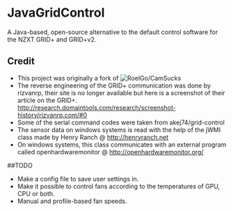 # JavaGridControl
A Java-based, open-source alternative to the default control software for the NZXT GRID+ and GRID+v2.

## Credit
- This project was originally a fork of ![RoelGo/CamSucks]()
- The reverse engineering of the GRID+ communication was done by rizvanrp, their site is no longer available but here is a screenshot of their article on the GRID+. http://research.domaintools.com/research/screenshot-history/rizvanrp.com/#0
- Some of the serial command codes were taken from akej74/grid-control
- The sensor data on windows systems is read with the help of the jWMI class made by Henry Ranch @ http://henryranch.net
- On windows systems, this class communicates with an external program called openhardwaremonitor @ http://openhardwaremonitor.org/

##TODO
- Make a config file to save user settings in.
- Make it possible to control fans according to the temperatures of GPU, CPU or both.
- Manual and profile-based fan speeds.